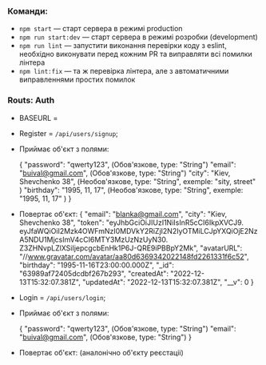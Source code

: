 ### Команди:

- `npm start` &mdash; старт сервера в режимі production
- `npm run start:dev` &mdash; старт сервера в режимі розробки (development)
- `npm run lint` &mdash; запустити виконання перевірки коду з eslint, необхідно виконувати перед
  кожним PR та виправляти всі помилки лінтера
- `npm lint:fix` &mdash; та ж перевірка лінтера, але з автоматичними виправленнями простих помилок

### Routs: Auth

- BASEURL =
- Register = `/api/users/signup`;
- Приймає об'єкт з полями:

  {
  "password": "qwerty123", (Обов'язкове, type: "String")
  "email": "buival@gmail.com", (Обов'язкове, type: "String")
  "city": "Kiev, Shevchenko 38", (Необов'язкове, type: "String", exemple: "sity, street" )
  "birthday": "1995, 11, 17", (Необов'язкове, type: "String", exemple: "1995, 11, 17" )
  }

- Повертає об'єкт:
  {
  "email": "blanka@gmail.com",
  "city": "Kiev, Shevchenko 38",
  "token": "eyJhbGciOiJIUzI1NiIsInR5cCI6IkpXVCJ9. eyJfaWQiOiI2Mzk4OWFmNzI0MDVkY2RiZjI2N2IyOTMiLCJpYXQiOjE2NzA5NDU1MjcsImV4cCI6MTY3MzUzNzUyN30. Z3ZHNvpLZlXSiIjepcgcbEnHk1P6J-QRE9iPBBpY2Mk",
  "avatarURL": "//www.gravatar.com/avatar/aa80d6369342022148fd2261331f6c52",
  "birthday": "1995-11-16T23:00:00.000Z",
  "\_id": "63989af72405dcdbf267b293",
  "createdAt": "2022-12-13T15:32:07.381Z",
  "updatedAt": "2022-12-13T15:32:07.381Z",
  "\_\_v": 0
  }

- Login = `/api/users/login`;
- Приймає об'єкт з полями:

  {
  "password": "qwerty123", (Обов'язкове, type: "String")
  "email": "buival@gmail.com", (Обов'язкове, type: "String")
  }

- Повертає об'єкт: (аналонічно об'єкту реєстаціі)
